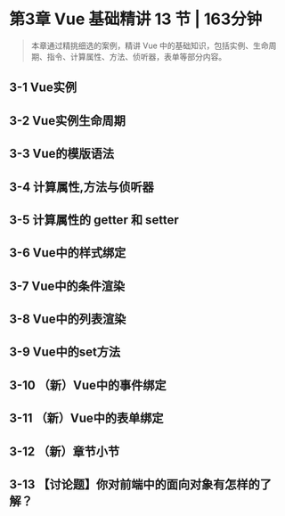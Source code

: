 # 第3章 Vue 基础精讲 13 节 | 163分钟
    
> 本章通过精挑细选的案例，精讲 Vue 中的基础知识，包括实例、生命周期、指令、计算属性、方法、侦听器，表单等部分内容。
    
## 3-1 Vue实例




## 3-2 Vue实例生命周期




## 3-3 Vue的模版语法




## 3-4 计算属性,方法与侦听器




## 3-5 计算属性的 getter 和 setter




## 3-6 Vue中的样式绑定




## 3-7 Vue中的条件渲染




## 3-8 Vue中的列表渲染




## 3-9 Vue中的set方法




## 3-10 （新）Vue中的事件绑定




## 3-11 （新）Vue中的表单绑定




## 3-12 （新）章节小节




## 3-13 【讨论题】你对前端中的面向对象有怎样的了解？




    
